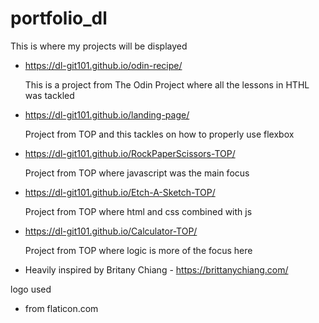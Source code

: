 # portfolio_dl
This is where my projects will be displayed


- https://dl-git101.github.io/odin-recipe/ 

    This is a project from The Odin Project where all the lessons in HTHL was tackled

- https://dl-git101.github.io/landing-page/

    Project from TOP and this tackles on how to properly use flexbox

- https://dl-git101.github.io/RockPaperScissors-TOP/

    Project from TOP where javascript was the main focus

- https://dl-git101.github.io/Etch-A-Sketch-TOP/

    Project from TOP where html and css combined with js

- https://dl-git101.github.io/Calculator-TOP/

    Project from TOP where logic is more of the focus here


 - Heavily inspired by Britany Chiang - https://brittanychiang.com/


 logo used 
  - from flaticon.com
